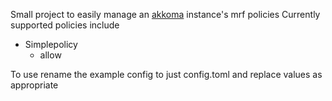 Small project to easily manage an [akkoma](https://akkoma.social) instance's mrf policies
Currently supported policies include
- Simplepolicy
    - allow

To use rename the example config to just config.toml and replace values as appropriate
